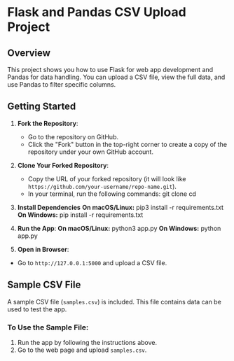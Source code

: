 # Flask and Pandas CSV Upload Project

## Overview
This project shows you how to use Flask for web app development and Pandas for data handling. You can upload a CSV file, view the full data, and use Pandas to filter specific columns.

## Getting Started

1. **Fork the Repository**:
   - Go to the repository on GitHub.
   - Click the "Fork" button in the top-right corner to create a copy of the repository under your own GitHub account.
  
2. **Clone Your Forked Repository**:
   - Copy the URL of your forked repository (it will look like `https://github.com/your-username/repo-name.git`).
   - In your terminal, run the following commands:
     git clone <your-forked-repo-url>
     cd <your-repo-name>

3. **Install Dependencies**
**On macOS/Linux:**
pip3 install -r requirements.txt
**On Windows:**
pip install -r requirements.txt

3. **Run the App**:
**On macOS/Linux:**
python3 app.py
**On Windows:**
python app.py

4. **Open in Browser**:
- Go to `http://127.0.0.1:5000` and upload a CSV file.

## Sample CSV File

A sample CSV file (`samples.csv`) is included. This file contains data can be used to test the app.

### To Use the Sample File:
1. Run the app by following the instructions above.
2. Go to the web page and upload `samples.csv`.
